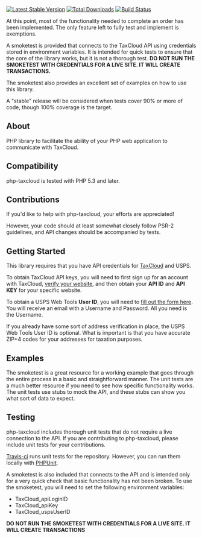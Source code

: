 [![Latest Stable Version](https://poser.pugx.org/vmdoh/php-taxcloud/v/stable.png)](https://packagist.org/packages/vmdoh/php-taxcloud)
[![Total Downloads](https://poser.pugx.org/vmdoh/php-taxcloud/downloads.png)](https://packagist.org/packages/vmdoh/php-taxcloud)
[![Build Status](https://travis-ci.org/VMdoh/php-taxcloud.png?branch=master)](https://travis-ci.org/VMdoh/php-taxcloud)

At this point, most of the functionality needed to complete an order has been
implemented. The only feature left to fully test and implement is exemptions.

A smoketest is provided that connects to the TaxCloud API using credentials
stored in environment variables. It is intended for quick tests to ensure that
the core of the library works, but it is not a thorough test. **DO NOT RUN THE
SMOKETEST WITH CREDENTIALS FOR A LIVE SITE. IT WILL CREATE TRANSACTIONS.**

The smoketest also provides an excellent set of examples on how to use this
library.

A "stable" release will be considered when tests cover 90% or more of code,
though 100% coverage is the target.

About
----------------
PHP library to facilitate the ability of your PHP web application to
communicate with TaxCloud.

Compatibility
----------------
php-taxcloud is tested with PHP 5.3 and later.

Contributions
----------------
If you'd like to help with php-taxcloud, your efforts are appreciated!

However, your code should at least somewhat closely follow PSR-2 guidelines, and
API changes should be accompanied by tests.

Getting Started
----------------
This library requires that you have API credentials for [TaxCloud](https://taxcloud.net) and USPS.

To obtain TaxCloud API keys, you will need to first sign up for an account
with TaxCloud, [verify your website](https://taxcloud.net/account/websites/), and then obtain your **API ID** and **API KEY**
for your specific website.

To obtain a USPS Web Tools **User ID**, you will need to [fill out the form here](https://secure.shippingapis.com/registration/).
You will receive an email with a Username and Password. All you need is the
Username.

If you already have some sort of address verification in place, the USPS Web
Tools User ID is optional. What is important is that you have accurate ZIP+4
codes for your addresses for taxation purposes.

Examples
----------------
The smoketest is a great resource for a working example that goes through the
entire process in a basic and straightforward manner. The unit tests are a much
better resource if you need to see how specific functionality works. The unit
tests use stubs to mock the API, and these stubs can show you what sort of data
to expect.

Testing
----------------
php-taxcloud includes thorough unit tests that do not require a live connection
to the API. If you are contributing to php-taxcloud, please include unit tests
for your contributions.

[Travis-ci](https://travis-ci.org/VMdoh/php-taxcloud) runs unit tests for the repository. However, you can run them locally
with [PHPUnit](http://phpunit.de/manual/current/en/index.html).

A smoketest is also included that connects to the API and is intended only for
a very quick check that basic functionality has not been broken. To use the
smoketest, you will need to set the following environment variables:
* TaxCloud_apiLoginID
* TaxCloud_apiKey
* TaxCloud_uspsUserID

**DO NOT RUN THE SMOKETEST WITH CREDENTIALS FOR A LIVE SITE. IT WILL CREATE
TRANSACTIONS**
